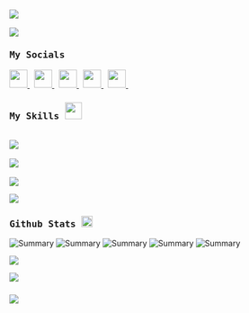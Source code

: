 
<h3 align="left">
    <img src="https://readme-typing-svg.herokuapp.com/?font=Righteous&size=20&center=true&vCenter=true&width=130&height=20&duration=4000&lines=Hi+,+I'm+Van+Tri">
</h3>



<img src="https://user-images.githubusercontent.com/73097560/115834477-dbab4500-a447-11eb-908a-139a6edaec5c.gif">             



<h3 align="left">
  <samp> My Socials  <b><img src="https://media.giphy.com/media/TEnXkcsHrP4YedChhA/giphy.gif" width="15"  class="giphy-embed"></img></b></samp>
</h3>
<p align="left">
<a href="https://www.threads.net/@trihvn" target="_blank" rel="noreferrer">
<picture>
<source media="(prefers-color-scheme: dark)" srcset="https://raw.githubusercontent.com/danielcranney/readme-generator/main/public/icons/socials/threads-dark.svg" />
<source media="(prefers-color-scheme: light)" srcset="https://raw.githubusercontent.com/danielcranney/readme-generator/main/public/icons/socials/threads.svg" />
<img src="https://raw.githubusercontent.com/danielcranney/readme-generator/main/public/icons/socials/threads.svg" width="32" height="32" />
</picture> 
</a>
&nbsp;
<a href="https://www.facebook.com/trihvn" target="_blank" rel="noreferrer">
<picture>
<source media="(prefers-color-scheme: dark)" srcset="https://raw.githubusercontent.com/danielcranney/readme-generator/main/public/icons/socials/facebook-dark.svg" />
<source media="(prefers-color-scheme: light)" srcset="https://raw.githubusercontent.com/danielcranney/readme-generator/main/public/icons/socials/facebook.svg" />
<img src="https://raw.githubusercontent.com/danielcranney/readme-generator/main/public/icons/socials/facebook.svg" width="32" height="32"  />
</picture>
</a>
&nbsp;
<a href="http://www.instagram.com/trihvn" target="_blank" rel="noreferrer">
<picture>
<source media="(prefers-color-scheme: dark)" srcset="https://raw.githubusercontent.com/danielcranney/readme-generator/main/public/icons/socials/instagram-dark.svg" />
<source media="(prefers-color-scheme: light)" srcset="https://raw.githubusercontent.com/danielcranney/readme-generator/main/public/icons/socials/instagram.svg" />
<img src="https://raw.githubusercontent.com/danielcranney/readme-generator/main/public/icons/socials/instagram.svg" width="32" height="32" />
</picture>
</a>
&nbsp;
<a href="https://www.behance.com/thvfoto" target="_blank" rel="noreferrer">
<picture>
<source media="(prefers-color-scheme: dark)" srcset="https://raw.githubusercontent.com/danielcranney/readme-generator/main/public/icons/socials/behance-dark.svg" />
<source media="(prefers-color-scheme: light)" srcset="https://raw.githubusercontent.com/danielcranney/readme-generator/main/public/icons/socials/behance.svg" />
<img src="https://raw.githubusercontent.com/danielcranney/readme-generator/main/public/icons/socials/behance.svg" width="32" height="32" />
</picture>
</a>
&nbsp;
<a href="https://www.linkedin.com/in/itatri" target="_blank" rel="noreferrer">
<picture>
<source media="(prefers-color-scheme: dark)" srcset="https://raw.githubusercontent.com/danielcranney/readme-generator/main/public/icons/socials/linkedin-dark.svg" />
<source media="(prefers-color-scheme: light)" srcset="https://raw.githubusercontent.com/danielcranney/readme-generator/main/public/icons/socials/linkedin.svg" />
<img src="https://raw.githubusercontent.com/danielcranney/readme-generator/main/public/icons/socials/linkedin.svg" width="32" height="32" />
</picture>
</a>
&nbsp;
</p>      
 
<h3 align="left">
  <samp> My Skills <b> <img src="https://i.giphy.com/media/v1.Y2lkPTc5MGI3NjExbXNqZjA2ZHk4ZG1kdGY5ZXo4amtuamwyZ280Z3EyZzBtNzR0dHE0cSZlcD12MV9pbnRlcm5hbF9naWZfYnlfaWQmY3Q9cw/oOylMv2oLDxcxGzYn6/giphy.gif" width="30" class="giphy-embed"> </img></b></samp>
</h3>
<p align="left">
   &nbsp; <br>
        <img src="https://skillicons.dev/icons?i=cs,c,dotnet,mongodb,postman,mysql,git" /><br>
    &nbsp; <br>
        <img src="https://skillicons.dev/icons?i=ts,nodejs,angular,js,html,css,bootstrap" /><br>
   &nbsp; <br>
        <img src="https://skillicons.dev/icons?i=vscode,visualstudio,illustrator,ae,premiere,photoshop,figma" />
</p>

<img src="https://user-images.githubusercontent.com/73097560/115834477-dbab4500-a447-11eb-908a-139a6edaec5c.gif"> 

<h3 align="left">
  <samp> Github Stats <b> <img src="https://i.giphy.com/media/v1.Y2lkPTc5MGI3NjExdmh4MHdidHhkdDF6aWdsZnU4cTlidW1wcmQ3MzZzd2Uyd2I3cHMxYyZlcD12MV9pbnRlcm5hbF9naWZfYnlfaWQmY3Q9cw/GFvqHbPSI6LCcqkemF/giphy.gif" width="20" class="giphy-embed"> </img></b></samp>
</h3>

<div align="left">

![Summary](http://github-profile-summary-cards.vercel.app/api/cards/profile-details?username=Itatri&theme=2077)
![Summary](http://github-profile-summary-cards.vercel.app/api/cards/repos-per-language?username=Itatri&theme=2077)
![Summary](http://github-profile-summary-cards.vercel.app/api/cards/most-commit-language?username=Itatri&theme=2077)
![Summary](http://github-profile-summary-cards.vercel.app/api/cards/stats?username=Itatri&theme=2077)
![Summary](http://github-profile-summary-cards.vercel.app/api/cards/productive-time?username=Itatri&theme=2077&utcOffset=7)
</div>

<img src="https://user-images.githubusercontent.com/73097560/115834477-dbab4500-a447-11eb-908a-139a6edaec5c.gif">        

<div align="left">

![](https://komarev.com/ghpvc/?username=Itatri&abbreviated=true&color=blue)  

</div>


<h3 align="left">
    <img src="https://readme-typing-svg.herokuapp.com/?font=Righteous&size=20&center=true&vCenter=true&width=240&height=70&duration=4000&lines=Thanks+for+visiting+;+Connect+me+on+my+Socials">
</h3>

